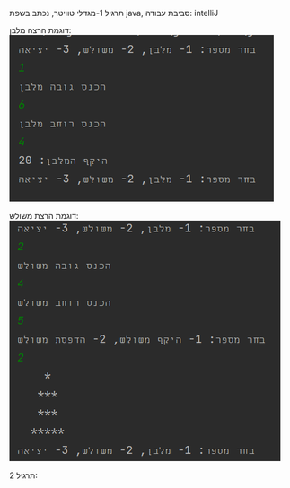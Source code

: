 תרגיל 1-מגדלי טוויטר,
נכתב בשפת java,
סביבת עבודה: intelliJ

דוגמת הרצה מלבן:
![twitter1](https://github.com/Hgerbi1/Projects/blob/master/ex1/twitter1.png)

דוגמת הרצת משולש:
![twitter1](https://github.com/Hgerbi1/Projects/blob/master/ex1/twitter2.png)

תרגיל 2:



